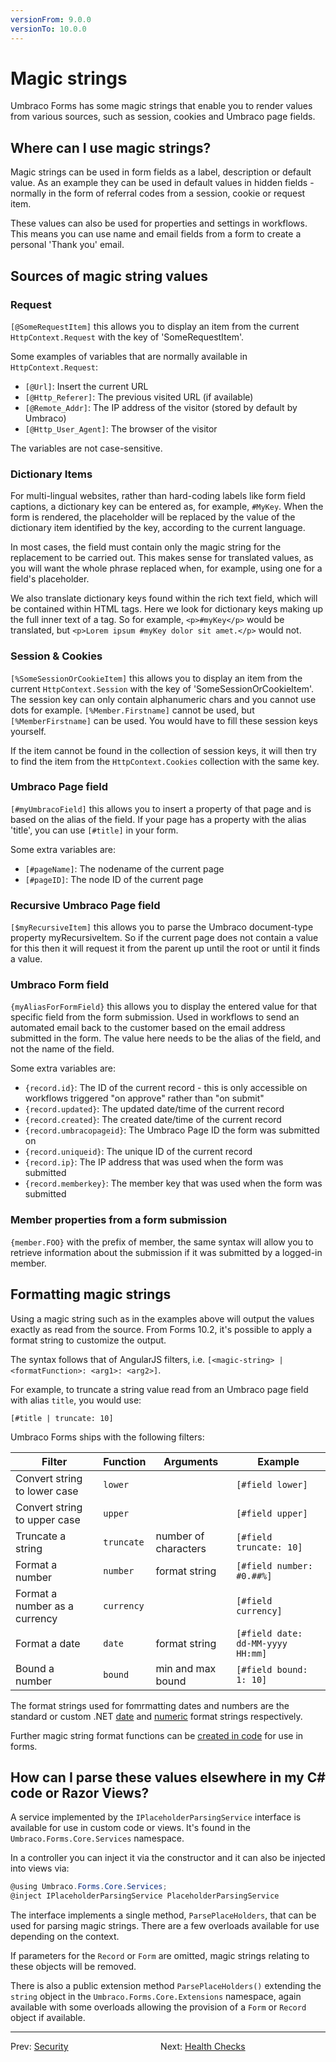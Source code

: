 ```yaml
---
versionFrom: 9.0.0
versionTo: 10.0.0
---
```


# Magic strings

Umbraco Forms has some magic strings that enable you to render values from various sources, such as session, cookies and Umbraco page fields.

## Where can I use magic strings?

Magic strings can be used in form fields as a label, description or default value. As an example they can be used in default values in hidden fields - normally in the form of referral codes from a session, cookie or request item.

These values can also be used for properties and settings in workflows. This means you can use name and email fields from a form to create a personal 'Thank you' email.

## Sources of magic string values

### Request

`[@SomeRequestItem]` this allows you to display an item from the current `HttpContext.Request` with the key of 'SomeRequestItem'.

Some examples of variables that are normally available in `HttpContext.Request`:

- `[@Url]`: Insert the current URL
- `[@Http_Referer]`: The previous visited URL (if available)
- `[@Remote_Addr]`: The IP address of the visitor (stored by default by Umbraco)
- `[@Http_User_Agent]`: The browser of the visitor

The variables are not case-sensitive.

### Dictionary Items

For multi-lingual websites, rather than hard-coding labels like form field captions, a dictionary key can be entered as, for example, `#MyKey`.  When the form is rendered, the placeholder will be replaced by the value of the dictionary item identified by the key, according to the current language.

In most cases, the field must contain only the magic string for the replacement to be carried out. This makes sense for translated values, as you will want the whole phrase replaced when, for example, using one for a field's placeholder.

We also translate dictionary keys found within the rich text field, which will be contained within HTML tags. Here we look for dictionary keys making up the full inner text of a tag.  So for example, `<p>#myKey</p>` would be translated, but `<p>Lorem ipsum #myKey dolor sit amet.</p>` would not.

### Session & Cookies

`[%SomeSessionOrCookieItem]` this allows you to display an item from the current `HttpContext.Session` with the key of 'SomeSessionOrCookieItem'. The session key can only contain alphanumeric chars and you cannot use dots for example. `[%Member.Firstname]` cannot be used, but `[%MemberFirstname]` can be used. You would have to fill these session keys yourself.

If the item cannot be found in the collection of session keys, it will then try to find the item from the `HttpContext.Cookies` collection with the same key.

### Umbraco Page field

`[#myUmbracoField]` this allows you to insert a property of that page and is based on the alias of the field. If your page has a property with the alias 'title', you can use `[#title]` in your form.

Some extra variables are:
- `[#pageName]`: The nodename of the current page
- `[#pageID]`: The node ID of the current page

### Recursive Umbraco Page field

`[$myRecursiveItem]` this allows you to parse the Umbraco document-type property myRecursiveItem. So if the current page does not contain a value for this then it will request it from the parent up until the root or until it finds a value.

### Umbraco Form field

`{myAliasForFormField}` this allows you to display the entered value for that specific field from the form submission. Used in workflows to send an automated email back to the customer based on the email address submitted in the form. The value here needs to be the alias of the field, and not the name of the field.

Some extra variables are:
- `{record.id}`: The ID of the current record - this is only accessible on workflows triggered "on approve" rather than "on submit"
- `{record.updated}`: The updated date/time of the current record
- `{record.created}`: The created date/time of the current record
- `{record.umbracopageid}`: The Umbraco Page ID the form was submitted on
- `{record.uniqueid}`: The unique ID of the current record
- `{record.ip}`: The IP address that was used when the form was submitted
- `{record.memberkey}`: The member key that was used when the form was submitted

### Member properties from a form submission

`{member.FOO}` with the prefix of member, the same syntax will allow you to retrieve information about the submission if it was submitted by a logged-in member.

## Formatting magic strings

Using a magic string such as in the examples above will output the values exactly as read from the source. From Forms 10.2, it's possible to apply a format string to customize the output.

The syntax follows that of AngularJS filters, i.e. `[<magic-string> | <formatFunction>: <arg1>: <arg2>]`.

For example, to truncate a string value read from an Umbraco page field with alias `title`, you would use:

```
[#title | truncate: 10]
```

Umbraco Forms ships with the following filters:

|Filter                         |Function    |Arguments              |Example                           |
|-------------------------------|------------|-----------------------|----------------------------------|
|Convert string to lower case   |`lower`     |                       |`[#field lower]`                  |
|Convert string to upper case   |`upper`     |                       |`[#field upper]`                  |
|Truncate a string              |`truncate`  |number of characters   |`[#field truncate: 10]`           |
|Format a number                |`number`    |format string          |`[#field number: #0.##%]`         |
|Format a number as a currency  |`currency`  |                       |`[#field currency]`               |
|Format a date                  |`date`      |format string          |`[#field date: dd-MM-yyyy HH:mm]` |
|Bound a number                 |`bound`     |min and max bound      |`[#field bound: 1: 10]`           |

The format strings used for fomrmatting dates and numbers are the standard or custom .NET [date](https://docs.microsoft.com/en-us/dotnet/standard/base-types/standard-date-and-time-format-strings) and [numeric](https://docs.microsoft.com/en-us/dotnet/standard/base-types/standard-numeric-format-strings) format strings respectively.

Further magic string format functions can be [created in code](../Extending/Adding-a-Magic-String-Format-Function.md) for use in forms.

## How can I parse these values elsewhere in my C# code or Razor Views?

A service implemented by the `IPlaceholderParsingService` interface is available for use in custom code or views.  It's found in the `Umbraco.Forms.Core.Services` namespace.

In a controller you can inject it via the constructor and it can also be injected into views via:

```csharp
@using Umbraco.Forms.Core.Services;
@inject IPlaceholderParsingService PlaceholderParsingService
```

The interface implements a single method, `ParsePlaceHolders`, that can be used for parsing magic strings.  There are a few overloads available for use depending on the context.

If parameters for the `Record` or `Form` are omitted, magic strings relating to these objects will be removed.

There is also a public extension method `ParsePlaceHolders()` extending the `string` object in the `Umbraco.Forms.Core.Extensions` namespace, again available with some overloads allowing the provision of a `Form` or `Record` object if available.

---

Prev: [Security](../Security/index.md) &emsp; &emsp; &emsp; &emsp; &emsp; &emsp; &emsp; &emsp; Next: [Health Checks](../Healthchecks/index.md)

